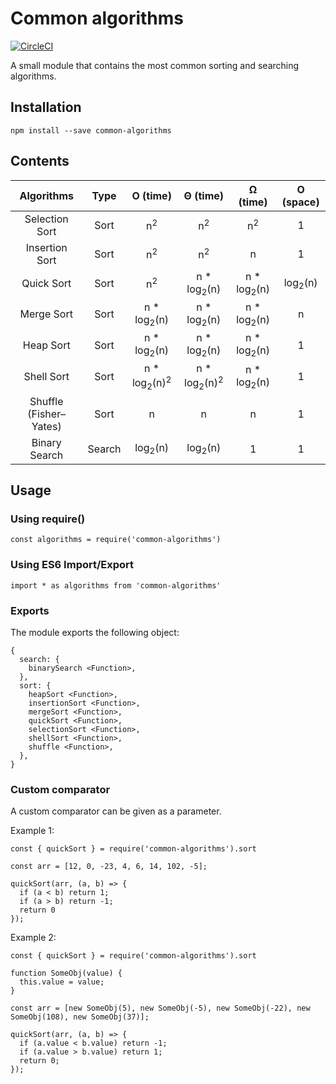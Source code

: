# Common algorithms
[![CircleCI](https://circleci.com/gh/Vidovitsch/common-algorithms/tree/master.svg?style=shield)](https://circleci.com/gh/Vidovitsch/common-algorithms/tree/master)

A small module that contains the most common sorting and searching algorithms.

## Installation
```
npm install --save common-algorithms
```

## Contents

|Algorithms            |Type  |O (time)                          |Θ (time)                          |Ω (time)              |O (space)         |
|:--------------------:|:----:|:--------------------------------:|:--------------------------------:|:--------------------:|:----------------:|
|Selection Sort        |Sort  |n<sup>2</sup>                     |n<sup>2</sup>                     |n<sup>2</sup>         |1                 |
|Insertion Sort        |Sort  |n<sup>2</sup>                     |n<sup>2</sup>                     |n                     |1                 |
|Quick Sort            |Sort  |n<sup>2</sup>                     |n * log<sub>2</sub>(n)            |n * log<sub>2</sub>(n)|log<sub>2</sub>(n)|
|Merge Sort            |Sort  |n * log<sub>2</sub>(n)            |n * log<sub>2</sub>(n)            |n * log<sub>2</sub>(n)|n                 |
|Heap Sort             |Sort  |n * log<sub>2</sub>(n)            |n * log<sub>2</sub>(n)            |n * log<sub>2</sub>(n)|1                 |
|Shell Sort            |Sort  |n * log<sub>2</sub>(n)<sup>2</sup>|n * log<sub>2</sub>(n)<sup>2</sup>|n * log<sub>2</sub>(n)|1                 |
|Shuffle (Fisher–Yates)|Sort  |n                                 |n                                 |n                     |1                 |
|Binary Search         |Search|log<sub>2</sub>(n)                |log<sub>2</sub>(n)                |1                     |1                 |

## Usage

### Using require()
```node
const algorithms = require('common-algorithms')
```
### Using ES6 Import/Export
```node
import * as algorithms from 'common-algorithms'
```
### Exports
The module exports the following object:
```node
{
  search: {
    binarySearch <Function>,
  },
  sort: {
    heapSort <Function>,
    insertionSort <Function>,
    mergeSort <Function>,
    quickSort <Function>,
    selectionSort <Function>,
    shellSort <Function>,
    shuffle <Function>,
  },
}
```
### Custom comparator
A custom comparator can be given as a parameter.

Example 1:
```node
const { quickSort } = require('common-algorithms').sort

const arr = [12, 0, -23, 4, 6, 14, 102, -5];

quickSort(arr, (a, b) => {
  if (a < b) return 1;
  if (a > b) return -1;
  return 0
});
```

Example 2:
```node
const { quickSort } = require('common-algorithms').sort

function SomeObj(value) {
  this.value = value;
}
        
const arr = [new SomeObj(5), new SomeObj(-5), new SomeObj(-22), new SomeObj(108), new SomeObj(37)];

quickSort(arr, (a, b) => {
  if (a.value < b.value) return -1;
  if (a.value > b.value) return 1;
  return 0;
});
```

